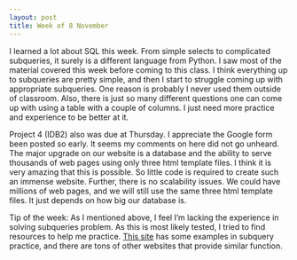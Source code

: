 ```yaml
---
layout: post
title: Week of 8 November
---
```

I learned a lot about SQL this week. From simple selects to complicated subqueries, it surely is a different language from Python. I saw most of the material covered this week before coming to this class. I think everything up to subqueries are pretty simple, and then I start to struggle coming up with appropriate subqueries. One reason is probably I never used them outside of classroom. Also, there is just so many different questions one can come up with using a table with a couple of columns. I just need more practice and experience to be better at it. 

Project 4 (IDB2) also was due at Thursday. I appreciate the Google form been posted so early. It seems my comments on here did not go unheard. The major upgrade on our website is a database and the ability to serve thousands of web pages using only three html template files. I think it is very amazing that this is possible. So little code is required to create such an immense website. Further, there is no scalability issues. We could have millions of web pages, and we will still use the same three html template files.  It just depends on how big our database is. 

Tip of the week: As I mentioned above, I feel I’m lacking the experience in solving subqueries problem. As this is most likely tested, I tried to find resources to help me practice. [This site]( http://www.w3resource.com/mysql-exercises/subquery-exercises/) has some examples in subquery practice, and there are tons of other websites that provide similar function. 
